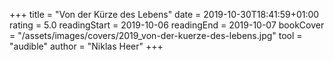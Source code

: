 +++
title = "Von der Kürze des Lebens"
date = 2019-10-30T18:41:59+01:00
rating = 5.0
readingStart = 2019-10-06
readingEnd = 2019-10-07
bookCover = "/assets/images/covers/2019_von-der-kuerze-des-lebens.jpg"
tool = "audible"
author = "Niklas Heer"
+++
